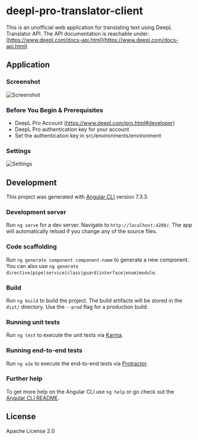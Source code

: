 # deepl-pro-translator-client

This is an unofficial web application for translating text using DeepL Translator API. The API documentation is reachable under: 
[https://www.deepl.com/docs-api.html](https://www.deepl.com/docs-api.html)

## Application

### Screenshot

![Screenshot](https://github.com/rich-info/deepl-pro-translator-client/blob/master/src/assets/images/tranlator_form.png "Screenshot")

### Before You Begin & Prerequisites

- DeepL Pro Account (https://www.deepl.com/pro.html#developer)
- DeepL Pro authentication key for your account
- Set the authentication key in src/environments/environment

### Settings

![Settings](https://github.com/rich-info/deepl-pro-translator-client/blob/master/src/assets/images/environment_settings.png "Settings")

## Development

This project was generated with [Angular CLI](https://github.com/angular/angular-cli) version 7.3.3.

### Development server

Run `ng serve` for a dev server. Navigate to `http://localhost:4200/`. The app will automatically reload if you change any of the source files.

### Code scaffolding

Run `ng generate component component-name` to generate a new component. You can also use `ng generate directive|pipe|service|class|guard|interface|enum|module`.

### Build

Run `ng build` to build the project. The build artifacts will be stored in the `dist/` directory. Use the `--prod` flag for a production build.

### Running unit tests

Run `ng test` to execute the unit tests via [Karma](https://karma-runner.github.io).

### Running end-to-end tests

Run `ng e2e` to execute the end-to-end tests via [Protractor](http://www.protractortest.org/).

### Further help

To get more help on the Angular CLI use `ng help` or go check out the [Angular CLI README](https://github.com/angular/angular-cli/blob/master/README.md).

## License

Apache License 2.0
